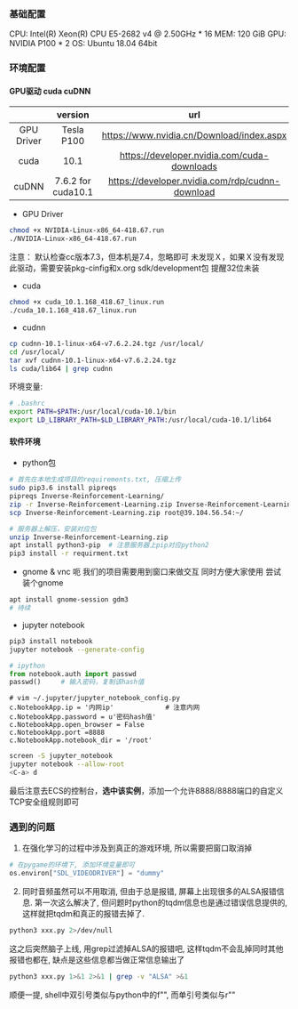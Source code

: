 ### 基础配置
CPU: Intel(R) Xeon(R) CPU E5-2682 v4 @ 2.50GHz * 16
MEM: 120 GiB
GPU: NVIDIA P100 * 2
OS: Ubuntu  18.04 64bit

### 环境配置
#### **GPU驱动 cuda cuDNN**
| | version | url | file |
| :-: | :-: | :-: | :-: |
| GPU Driver | Tesla P100 | https://www.nvidia.cn/Download/index.aspx |NVIDIA-Linux-x86_64-418.67.run  |
| cuda | 10.1 | https://developer.nvidia.com/cuda-downloads | cuda_10.1.168_418.67_linux.run |
| cuDNN | 7.6.2 for cuda10.1 | https://developer.nvidia.com/rdp/cudnn-download | cudnn-10.1-linux-x64-v7.6.2.24.tgz |

- GPU Driver
```bash
chmod +x NVIDIA-Linux-x86_64-418.67.run
./NVIDIA-Linux-x86_64-418.67.run
```
注意：
默认检查cc版本7.3，但本机是7.4，忽略即可
未发现Ｘ，如果Ｘ没有发现此驱动，需要安装pkg-cinfig和x.org sdk/development包
提醒32位未装

- cuda
```bash
chmod +x cuda_10.1.168_418.67_linux.run 
./cuda_10.1.168_418.67_linux.run
```

- cudnn
```bash
cp cudnn-10.1-linux-x64-v7.6.2.24.tgz /usr/local/
cd /usr/local/
tar xvf cudnn-10.1-linux-x64-v7.6.2.24.tgz 
ls cuda/lib64 | grep cudnn
```

环境变量:
```bash
# .bashrc
export PATH=$PATH:/usr/local/cuda-10.1/bin
export LD_LIBRARY_PATH=$LD_LIBRARY_PATH:/usr/local/cuda-10.1/lib64
```
  
  

#### **软件环境**

- python包
```bash
# 首先在本地生成项目的requirements.txt, 压缩上传
sudo pip3.6 install pipreqs
pipreqs Inverse-Reinforcement-Learning/
zip -r Inverse-Reinforcement-Learning.zip Inverse-Reinforcement-Learning/
scp Inverse-Reinforcement-Learning.zip root@39.104.56.54:~/

# 服务器上解压，安装对应包
unzip Inverse-Reinforcement-Learning.zip
apt install python3-pip  # 注意服务器上pip对应python2
pip3 install -r requirment.txt
```

- gnome & vnc
呃 我们的项目需要用到窗口来做交互 同时方便大家使用 尝试装个gnome
```bash
apt install gnome-session gdm3
# 待续
```

- jupyter notebook
```bash
pip3 install notebook
jupyter notebook --generate-config
```
```python
# ipython
from notebook.auth import passwd
passwd()     # 输入密码，复制该hash值
```
```
# vim ~/.jupyter/jupyter_notebook_config.py
c.NotebookApp.ip = '内网ip'             # 注意内网
c.NotebookApp.password = u'密码hash值'
c.NotebookApp.open_browser = False
c.NotebookApp.port =8888
c.NotebookApp.notebook_dir = '/root' 
```
```bash
screen -S jupyter_notebook
jupyter notebook --allow-root
<C-a> d
```
最后注意去ECS的控制台，**选中该实例**，添加一个允许8888/8888端口的自定义TCP安全组规则即可


### 遇到的问题
1. 在强化学习的过程中涉及到真正的游戏环境, 所以需要把窗口取消掉
```python
# 在pygame的环境下, 添加环境变量即可
os.environ["SDL_VIDEODRIVER"] = "dummy"
```

2. 同时音频虽然可以不用取消, 但由于总是报错, 屏幕上出现很多的ALSA报错信息.
第一次这么解决了, 但问题时python的tqdm信息也是通过错误信息提供的, 这样就把tqdm和真正的报错去掉了.
```bash
python3 xxx.py 2>/dev/null
```
这之后突然脑子上线, 用grep过滤掉ALSA的报错吧, 这样tqdm不会乱掉同时其他报错也都在, 缺点是这些信息都当做正常信息输出了
```bash
python3 xxx.py 1>&1 2>&1 | grep -v "ALSA" >&1
```
顺便一提, shell中双引号类似与python中的f"", 而单引号类似与r""